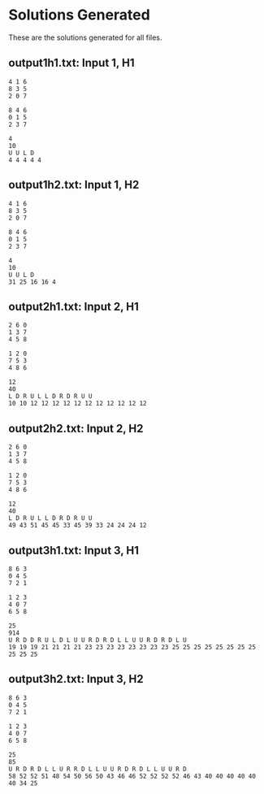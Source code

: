 # Solutions Generated
These are the solutions generated for all files.

## output1h1.txt: Input 1, H1
```
4 1 6 
8 3 5 
2 0 7 

8 4 6 
0 1 5 
2 3 7 

4
10
U U L D 
4 4 4 4 4 
```

## output1h2.txt: Input 1, H2
```
4 1 6 
8 3 5 
2 0 7 

8 4 6 
0 1 5 
2 3 7 

4
10
U U L D 
31 25 16 16 4 
```

## output2h1.txt: Input 2, H1
```
2 6 0 
1 3 7 
4 5 8 

1 2 0 
7 5 3 
4 8 6 

12
40
L D R U L L D R D R U U 
10 10 12 12 12 12 12 12 12 12 12 12 12 
```

## output2h2.txt: Input 2, H2
```
2 6 0 
1 3 7 
4 5 8 

1 2 0 
7 5 3 
4 8 6 

12
40
L D R U L L D R D R U U 
49 43 51 45 45 33 45 39 33 24 24 24 12 
```

## output3h1.txt: Input 3, H1
```
8 6 3 
0 4 5 
7 2 1 

1 2 3 
4 0 7 
6 5 8 

25
914
U R D D R U L D L U U R D R D L L U U R D R D L U 
19 19 19 21 21 21 21 23 23 23 23 23 23 23 23 25 25 25 25 25 25 25 25 25 25 25 
```

## output3h2.txt: Input 3, H2
```
8 6 3 
0 4 5 
7 2 1 

1 2 3 
4 0 7 
6 5 8 

25
85
U R D R D L L U R R D L L U U R D R D L L U U R D 
58 52 52 51 48 54 50 56 50 43 46 46 52 52 52 52 46 43 40 40 40 40 40 40 34 25 
```


